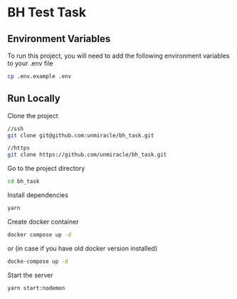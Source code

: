 # BH Test Task

## Environment Variables

To run this project, you will need to add the following environment variables to your .env file

```bash
cp .env.example .env
```

## Run Locally

Clone the project

```bash
//ssh
git clone git@github.com:unmiracle/bh_task.git
```

```bash
//https
git clone https://github.com/unmiracle/bh_task.git
```

Go to the project directory

```bash
cd bh_task
```

Install dependencies

```bash
yarn
```

Create docker container

```bash
docker compose up -d
```

or (in case if you have old docker version installed)

```bash
docke-compose up -d
```

Start the server

```bash
yarn start:nodemon
```
